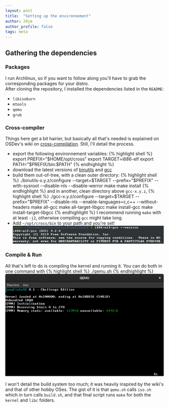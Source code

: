 ```yaml
---
layout: post
title:  "Setting up the environnement"
author: 29jm
author_profile: false
tags: meta
---
```


## Gathering the dependencies

### Packages

I run Archlinux, so if you want to follow along you'll have to grab the corresponding 
packages for your distro.  
After cloning the repository, I installed the dependencies listed in the `README`:

- `libisoburn`
- `mtools`
- `qemu`
- `grub`

### Cross-compiler

Things here get a bit hairier, but basically all that's needed is explained on OSDev's
wiki on [cross-compilation][osdev cross]. Still, I'll detail the process.

- export the following environnement variables:
{% highlight shell %}
export PREFIX="$HOME/opt/cross"
export TARGET=i686-elf
export PATH="$PREFIX/bin:$PATH"
{% endhighlight %}
- download the latest versions of [binutils][binutils] and [gcc][gcc]
- build them out-of-tree, with a clean outer directory:
{% highlight shell %}
./binutils-x.y.z/configure --target=$TARGET --prefix="$PREFIX" --with-sysroot --disable-nls --disable-werror
make
make install
{% endhighlight %}
and in another, clean directory above `gcc-x.y.z`,
{% highlight shell %}
./gcc-x.y.z/configure --target=$TARGET --prefix="$PREFIX" --disable-nls --enable-languages=c,c++ --without-headers
make all-gcc
make all-target-libgcc
make install-gcc
make install-target-libgcc
{% endhighlight %}
I recommend running `make` with at least `-j2`, otherwise compiling `gcc` might take long.
- Add `~/opt/cross/bin` to your path and you're set!
![gcc](/assets/gcc-ver.png)

### Compile & Run

All that's left to do is compiling the kernel and running it. You can do both in one command
with
{% highlight shell %}
./qemu.sh
{% endhighlight %}
![SnowflakeOS](/assets/sos-challenge.png)

I won't detail the build system too much; it was heavily inspired by the wiki's and that of other
hobby OSes. The gist of it is that `qemu.sh` calls `iso.sh` which in turn calls `build.sh`, and
that final script runs `make` for both the `kernel` and `libc` folders.

[osdev cross]: https://wiki.osdev.org/GCC_Cross-Compiler
[binutils]: https://www.gnu.org/software/binutils/
[gcc]: https://ftp.gnu.org/gnu/gcc/